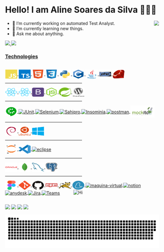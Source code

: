 

<div style="display: inline_block"><br>
  <h1> Hello! I am Aline Soares da Silva 👩🏻‍💻</h1>
  <img align="right" src="https://komarev.com/ghpvc/?username=your-github-Aline595&color=ff69b4">
</div>

- 🔭 I’m currently working on automated Test Analyst.    
- 🌱 I’m currently  learning new things.
- 💬 Ask me about anything.

<div>
  <a href="https://github.com/Aline595">
  <img height="180em" src="https://github-readme-stats.vercel.app/api?username=Aline595&show_icons=true&theme=dracula&include_all_commits=true&count_private=true"/>
  <img height="180em" src="https://github-readme-stats.vercel.app/api/top-langs/?username=Aline595&layout=compact&langs_count=7&theme=dracula"/>
</div>
  
### Technologies
<div style="display: inline_block"><br>
  <img align="center" alt="Js" height="30" width="40" src="https://raw.githubusercontent.com/devicons/devicon/master/icons/javascript/javascript-plain.svg">
  <img align="center" alt="Ts" height="30" width="40" src="https://raw.githubusercontent.com/devicons/devicon/master/icons/typescript/typescript-plain.svg">
  <img align="center" alt="HTML" height="30" width="40" src="https://raw.githubusercontent.com/devicons/devicon/master/icons/html5/html5-original.svg">
  <img align="center" alt="CSS" height="30" width="40" src="https://raw.githubusercontent.com/devicons/devicon/master/icons/css3/css3-original.svg">
  <img align="center" alt="Python" height="30" width="40" src="https://raw.githubusercontent.com/devicons/devicon/master/icons/python/python-original.svg">
  <img align="center" alt="C" height="30" width="40" src="https://raw.githubusercontent.com/devicons/devicon/master/icons/c/c-original.svg">
  <img align="center" alt="Java" height="30" width="40" src="https://raw.githubusercontent.com/devicons/devicon/master/icons/java/java-original.svg">
  <img align="center" alt="PHP" height="30" width="40" src="https://raw.githubusercontent.com/devicons/devicon/master/icons/php/php-original.svg">
  <img align="center" alt="ruby" height="30" width="40" src="https://raw.githubusercontent.com/devicons/devicon/master/icons/ruby/ruby-original.svg">
  
  <hr width="50%">
  <img align="center" alt="React" height="30" width="40" src="https://raw.githubusercontent.com/devicons/devicon/master/icons/react/react-original.svg">
  <img align="center" alt="React-native" height="30" width="40" src="https://raw.githubusercontent.com/devicons/devicon/master/icons/react/react-original.svg"> 
  <img align="center" alt="Bootstrap" height="30" width="40" src="https://raw.githubusercontent.com/devicons/devicon/master/icons/bootstrap/bootstrap-plain.svg">
  <img align="center" alt="nodejs" height="30" width="40" src="https://raw.githubusercontent.com/devicons/devicon/master/icons/nodejs/nodejs-original.svg">
  <img align="center" alt="spring" height="30" width="40" src="https://raw.githubusercontent.com/devicons/devicon/master/icons/spring/spring-original.svg">
  <img align="center" alt="wordpress" height="30" width="40" src="https://raw.githubusercontent.com/devicons/devicon/master/icons/wordpress/wordpress-plain-wordmark.svg">
  
  <hr width="50%">
  <img align="center" alt="Cucumber" height="30" width="40" src="https://raw.githubusercontent.com/devicons/devicon/master/icons/cucumber/cucumber-plain.svg">
  <img align="center" alt="JUnit" height="30" width="40" src="https://www.opencodez.com/wp-content/uploads/2019/04/Junit-1.png">
  <img align="center" alt="Selenium" height="30" width="40" src="https://seeklogo.com/images/S/selenium-logo-A1B53CEFB0-seeklogo.com.png">
  <img align="center" alt="Sahipro" height="30" width="40" src="https://www.gartner.com/pi/vendorimages/tyto-software_software-test-automation_1592384530159.png">
  <img align="center" alt="Insominia" height="30" width="40" src="https://icons.iconarchive.com/icons/papirus-team/papirus-apps/512/insomnia-icon.png">
  <img align="center" alt="postman" height="30" width="40" src="https://user-images.githubusercontent.com/2676579/34940598-17cc20f0-f9be-11e7-8c6d-f0190d502d64.png">
  <img align="center" alt="mock" height="40" width="80" src="https://raw.githubusercontent.com/mockito/mockito/main/src/javadoc/org/mockito/logo.png">
  
  <hr width="50%">
  <img align="center" alt="Debian" height="30" width="40" src="https://raw.githubusercontent.com/devicons/devicon/master/icons/debian/debian-original.svg">
  <img align="center" alt="ubunto" height="30" width="40" src="https://raw.githubusercontent.com/devicons/devicon/9f4f5cdb393299a81125eb5127929ea7bfe42889/icons/ubuntu/ubuntu-plain-wordmark.svg">
  <img align="center" alt="windows" height="30" width="40" src="https://raw.githubusercontent.com/devicons/devicon/master/icons/windows8/windows8-original.svg">
  
  <hr width="50%">
  <img align="center" alt="Jupyter" height="30" width="40" src="https://raw.githubusercontent.com/devicons/devicon/master/icons/jupyter/jupyter-original.svg">
  <img align="center" alt="vscode" height="30" width="40" src="https://raw.githubusercontent.com/devicons/devicon/master/icons/vscode/vscode-original.svg">
  <img align="center" alt="eclipse" height="30" width="40" src="https://img.utdstc.com/icon/3c7/fcf/3c7fcf4930fa9402c22cee35e03fe9fcf9e8e47c9381d6b9e6922d71ee2e067a:200">
  
  
  <hr width="50%">
  <img align="center" alt="oracle" height="30" width="40" src="https://raw.githubusercontent.com/devicons/devicon/master/icons/oracle/oracle-original.svg">
  <img align="center" alt="mongodb" height="30" width="40" src="https://raw.githubusercontent.com/devicons/devicon/master/icons/mongodb/mongodb-original.svg">
  <img align="center" alt="mysql" height="30" width="40" src="https://raw.githubusercontent.com/devicons/devicon/master/icons/mysql/mysql-original.svg">
  <img align="center" alt="postgresql" height="30" width="40" src="https://raw.githubusercontent.com/devicons/devicon/master/icons/postgresql/postgresql-original.svg">
  
  <hr width="50%">
  <!--<img align="center" alt="Docker" height="30" width="40" src="https://raw.githubusercontent.com/devicons/devicon/master/icons/docker/docker-original.svg">-->
  <img align="center" alt="figma" height="30" width="40" src="https://raw.githubusercontent.com/devicons/devicon/master/icons/figma/figma-original.svg">
  <img align="center" alt="git" height="30" width="40" src="https://raw.githubusercontent.com/devicons/devicon/master/icons/git/git-original.svg">
  <img align="center" alt="github" height="30" width="40" src="https://raw.githubusercontent.com/devicons/devicon/master/icons/github/github-original.svg">
  <img align="center" alt="nmp" height="30" width="40" src="https://raw.githubusercontent.com/devicons/devicon/master/icons/npm/npm-original-wordmark.svg">
  <img align="center" alt="tomcat" height="30" width="40" src="https://raw.githubusercontent.com/devicons/devicon/master/icons/tomcat/tomcat-original.svg"> 
  <img align="center" alt="yarn" height="30" width="40" src="https://raw.githubusercontent.com/devicons/devicon/master/icons/yarn/yarn-original.svg">
  <img align="center" alt="maquina-virtual" height="30" width="40" src="https://img.icons8.com/color/452/virtualbox.png">
  <img align="center" alt="notion" height="30" width="40" src="https://cdn.worldvectorlogo.com/logos/notion-2.svg">
  <img align="center" alt="anydesk" height="30" width="40" src="https://iconape.com/wp-content/png_logo_vector/anydesk-logo.png">
  <img align="center" alt="Jira" height="30" width="40" src="https://symbols.getvecta.com/stencil_85/33_jira-icon.6a60be29f8.png">
  <img align="center" alt="Teams" height="30" width="40" src="https://upload.wikimedia.org/wikipedia/commons/thumb/c/c9/Microsoft_Office_Teams_%282018%E2%80%93present%29.svg/2203px-Microsoft_Office_Teams_%282018%E2%80%93present%29.svg.png">
  
  
  
   <img align="right" alt="Hi" width="280" src="https://user-images.githubusercontent.com/56769013/88871371-1ac8a480-d1ee-11ea-83e6-69073229a8f7.gif">
</div>
  
 ## 
 
<div>  
  <a href = "mailto:aline.as385@gmail.com"><img src="https://img.shields.io/badge/Gmail-D14836?style=for-the-badge&logo=gmail&logoColor=white" target="_blank"></a>
  <a href="https://www.linkedin.com/in/aline-soares-da-silva" target="_blank"><img src="https://img.shields.io/badge/-LinkedIn-%230077B5?style=for-the-badge&logo=linkedin&logoColor=white" target="_blank"></a> 
 <a href="https://discord.gg/663820891070791691" target="_blank"><img src="https://img.shields.io/badge/Discord-7289DA?style=for-the-badge&logo=discord&logoColor=white" target="_blank"></a>
  <a href="https://github.com/Aline595" target="_blank"><img src="https://img.shields.io/badge/GitHub-100000?style=for-the-badge&logo=github&logoColor=white" target="_blank"></a>
  
  ![Snake animation](https://github.com/Aline595/Aline595/blob/output/github-contribution-grid-snake.svg)
 
</div>
